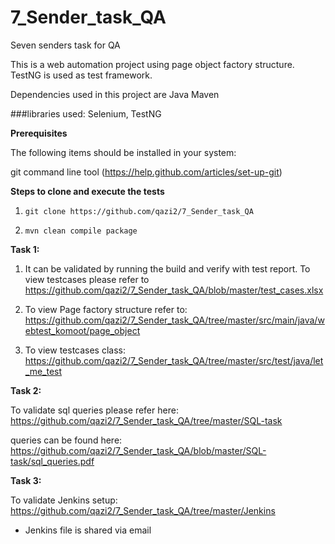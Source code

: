 # 7_Sender_task_QA
Seven senders task for QA

This is a web automation project using page object factory structure. TestNG is used as test framework.

Dependencies used in this project are Java Maven

###libraries used: Selenium, TestNG

**Prerequisites**

The following items should be installed in your system:

git command line tool (https://help.github.com/articles/set-up-git)

**Steps to clone and execute the tests**

1. ``` git clone https://github.com/qazi2/7_Sender_task_QA ```

2. ``` mvn clean compile package ```

**Task 1:** 

1. It can be validated by running the build and verify with test report. To view testcases please refer to https://github.com/qazi2/7_Sender_task_QA/blob/master/test_cases.xlsx

2. To view Page factory structure refer to: https://github.com/qazi2/7_Sender_task_QA/tree/master/src/main/java/webtest_komoot/page_object

3. To view testcases class: https://github.com/qazi2/7_Sender_task_QA/tree/master/src/test/java/let_me_test


**Task 2:** 

To validate sql queries please refer here: https://github.com/qazi2/7_Sender_task_QA/tree/master/SQL-task

queries can be found here: https://github.com/qazi2/7_Sender_task_QA/blob/master/SQL-task/sql_queries.pdf 

**Task 3:** 

To validate Jenkins setup: https://github.com/qazi2/7_Sender_task_QA/tree/master/Jenkins

- Jenkins file is shared via email
